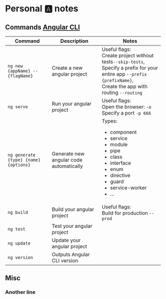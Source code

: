 # Personal 🅰️ notes 

## Commands [Angular CLI](https://angular.io/cli)


| Command      | Description |   Notes |
| ----------- | ----------- | ----------- |
| `ng new {appName} --{flagName}`| Create a new angular project       |    Useful flags:<br/> Create project without tests`--skip-tests`,<br/> Specify a prefix for your entire app `--prefix {prefixName}`,<br/>Create the app with routing `--routing`    |
| `ng serve `   | Run your angular project        | Useful flags: <br/>Open the browser: `-o` <br/>Specify a port `-p 666`         |
| `ng generate {type} {name} {options} `   | Generate new angular code automatically       | Types:    <ul>   <li>component</li>   <li>service</li>   <li>module</li>   <li>pipe</li>   <li>class</li>   <li>interface</li>   <li>enum</li>   <li>directive</li>   <li>guard</li>   <li>service-worker</li>   <li>...</li> </ul>    |
| `ng build `   | Build your angular project       |   Useful flags: <br/>Build for production `--prod`    |
| `ng test `   | Test your angular project       |        |
| `ng update `   | Update your angular project       |        |
| `ng version `   | Outputs Angular CLI version     |        |



## Misc

### Another line
